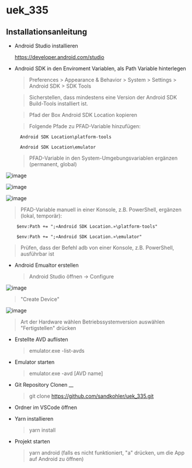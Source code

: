 # uek_335

## Installationsanleitung

- Android Studio installieren
  
  https://developer.android.com/studio

- Android SDK in den Enviroment Variablen, als Path Variable hinterlegen
  
   > Preferences > Appearance & Behavior > System > Settings > Android SDK > SDK Tools
  
   > Sicherstellen, dass mindestens eine Version der Android SDK Build-Tools installiert ist.
  
   > Pfad der Box Android SDK Location kopieren
  
   > Folgende Pfade zu PFAD-Variable hinzufügen:
  
        Android SDK Location\platform-tools
  
        Android SDK Location\emulator
  
   > PFAD-Variable in den System-Umgebungsvariablen ergänzen (permanent, global)

      
 ![image](https://github.com/sandkohler/uek_335/assets/113603587/23348f92-735e-4750-bca2-a55495c6fa14)
 
![image](https://github.com/sandkohler/uek_335/assets/113603587/5907154e-0594-4fb1-b2f1-c342a86638dc)

![image](https://github.com/sandkohler/uek_335/assets/113603587/65c22e77-2a3a-4e17-87de-a5a31645a014)


   > PFAD-Variable manuell in einer Konsole, z.B. PowerShell, ergänzen (lokal, temporär):

        $env:Path += ";«Android SDK Location.»\platform-tools"
        
        $env:Path += ";«Android SDK Location.»\emulator"
        
        
   > Prüfen, dass der Befehl adb von einer Konsole, z.B. PowerShell, ausführbar ist

   
- Android Emualtor erstellen
   > Android Studio öffnen -> Configure

  
 ![image](https://github.com/sandkohler/uek_335/assets/113603587/422101cb-97db-4815-88aa-1607f6126e7f)


   >  "Create Device"

    
 ![image](https://github.com/sandkohler/uek_335/assets/113603587/cf64f302-5369-4e81-bb1f-028eb07676fa)


   > Art der Hardware wählen
   > Betriebssystemversion auswählen
   > "Fertigstellen" drücken


- Erstellte AVD auflisten
  > emulator.exe -list-avds


- Emulator starten 
  > emulator.exe -avd [AVD name]


- Git Repository Clonen __
  >  git clone https://github.com/sandkohler/uek_335.git


- Ordner im VSCode öffnen 


- Yarn installieren 
  >  yarn install


- Projekt starten
  >  yarn android
  > (falls es nicht funktioniert, "a" drücken, um die App auf Android zu öffnen)
